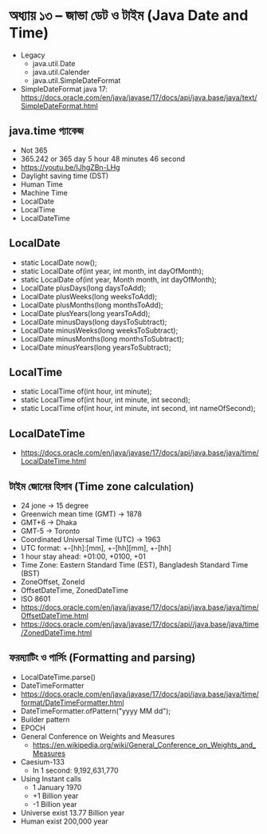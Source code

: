 # অধ্যায় ১৩ – জাভা ডেট ও টাইম (Java Date and Time)

- Legacy
  - java.util.Date
  - java.util.Calender
  - java.util.SimpleDateFormat
- SimpleDateFormat java 17: https://docs.oracle.com/en/java/javase/17/docs/api/java.base/java/text/SimpleDateFormat.html

## java.time প্যাকেজ

- Not 365
- 365.242 or 365 day 5 hour 48 minutes 46 second
- https://youtu.be/IJhgZBn-LHg
- Daylight saving time (DST)
- Human Time
- Machine Time
- LocalDate
- LocalTime
- LocalDateTime

## LocalDate

- static LocalDate now();
- static LocalDate of(int year, int month, int dayOfMonth);
- static LocalDate of(int year, Month month, int dayOfMonth);
- LocalDate plusDays(long daysToAdd);
- LocalDate plusWeeks(long weeksToAdd);
- LocalDate plusMonths(long monthsToAdd);
- LocalDate plusYears(long yearsToAdd);
- LocalDate minusDays(long daysToSubtract);
- LocalDate minusWeeks(long weeksToSubtract);
- LocalDate minusMonths(long monthsToSubtract);
- LocalDate minusYears(long yearsToSubtract);

## LocalTime

- static LocalTime of(int hour, int minute);
- static LocalTime of(int hour, int minute, int second);
- static LocalTime of(int hour, int minute, int second, int nameOfSecond);

## LocalDateTime

- https://docs.oracle.com/en/java/javase/17/docs/api/java.base/java/time/LocalDateTime.html

## টাইম জোনের হিসাব (Time zone calculation)

- 24 jone -> 15 degree
- Greenwich mean time (GMT) -> 1878
- GMT+6 -> Dhaka
- GMT-5 -> Toronto
- Coordinated Universal Time (UTC) -> 1963
- UTC format: +-[hh]:[mm], +-[hh][mm], +-[hh]
- 1 hour stay ahead: +01:00, +0100, +01
- Time Zone: Eastern Standard Time (EST), Bangladesh Standard Time (BST)
- ZoneOffset, ZoneId
- OffsetDateTime, ZonedDateTime
- ISO 8601
- https://docs.oracle.com/en/java/javase/17/docs/api/java.base/java/time/OffsetDateTime.html
- https://docs.oracle.com/en/java/javase/17/docs/api//java.base/java/time/ZonedDateTime.html

## ফরম্যাটিং ও পার্সিং (Formatting and parsing)

- LocalDateTime.parse()
- DateTimeFormatter
- https://docs.oracle.com/en/java/javase/17/docs/api/java.base/java/time/format/DateTimeFormatter.html
- DateTimeFormatter.ofPattern("yyyy MM dd");
- Builder pattern
- EPOCH
- General Conference on Weights and Measures
  - https://en.wikipedia.org/wiki/General_Conference_on_Weights_and_Measures
- Caesium-133
  - In 1 second: 9,192,631,770
- Using Instant calls
  - 1 January 1970
  - +1 Billion year
  - -1 Billion year
- Universe exist 13.77 Billion year
- Human exist 200,000 year

